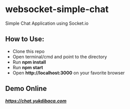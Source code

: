 # websocket-simple-chat
Simple Chat Application using Socket.io

## How to Use:
- Clone this repo
- Open terminal/cmd and point to the directory
- Run **npm install**
- Run **npm start**
- Open **http://localhost:3000** on your favorite browser

## Demo Online
_**https://chat.yukdibaca.com**_
